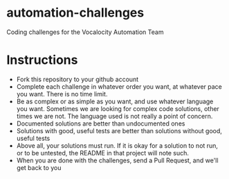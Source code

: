 automation-challenges
=====================

Coding challenges for the Vocalocity Automation Team

Instructions
============

* Fork this repository to your github account
 * Complete each challenge in whatever order you want, at whatever pace you want. There is no time limit.
 * Be as complex or as simple as you want, and use whatever language you want. Sometimes we are looking for complex code solutions, other times we are not. The language used is not really a point of concern.
 * Documented solutions are better than undocumented ones
 * Solutions with good, useful tests are better than solutions without good, useful tests
 * Above all, your solutions must run. If it is okay for a solution to not run, or to be untested, the README in that project will note such.
* When you are done with the challenges, send a Pull Request, and we'll get back to you